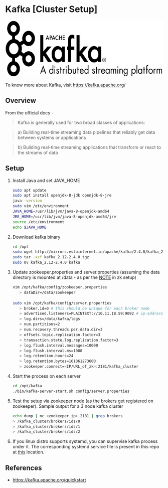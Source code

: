 # Kafka [Cluster Setup]
<img src="https://github.com/abhishektripathi24/platform-setup/blob/master/apache-kafka/images/kafka-logo.png" width="600" height="180"/>

To know more about Kafka, visit https://kafka.apache.org/

## Overview

From the official docs -

> Kafka is generally used for two broad classes of applications:

> a) Building real-time streaming data pipelines that reliably get data between systems or applications

> b) Building real-time streaming applications that transform or react to the streams of data

## Setup

1. Install Java and set JAVA_HOME
    ```bash
    sudo apt update
    sudo apt install openjdk-8-jdk openjdk-8-jre
    java -version
    sudo vim /etc/environment
    JAVA_HOME=/usr/lib/jvm/java-8-openjdk-amd64
    JRE_HOME=/usr/lib/jvm/java-8-openjdk-amd64/jre
    source /etc/environment
    echo $JAVA_HOME
    ```

2. Download kafka binary
    ```bash
    cd /opt
    sudo wget http://mirrors.estointernet.in/apache/kafka/2.4.0/kafka_2.12-2.4.0.tgz
    sudo tar -xzf kafka_2.12-2.4.0.tgz
    sudo mv kafka_2.12-2.4.0 kafka
    ```

3. Update zookeeper.properties and server.properties (assuming the data directory is mounted at /data - as per the [NOTE](https://github.com/abhishektripathi24/platform-setup/tree/master/apache-zookeeper)  in zk setup)
    ```bash
    vim /opt/kafka/config/zookeeper.properties
       > dataDir=/data/zookeeper

    sudo vim /opt/kafka/config/server.properties
       > broker.id=0 # this should be unique for each broker node
       > advertised.listeners=PLAINTEXT://10.11.18.59:9092 # ip-address/url of this server itself
       > log.dirs=/data/kafka/logs
       > num.partitions=2
       > num.recovery.threads.per.data.dir=3
       > offsets.topic.replication.factor=3
       > transaction.state.log.replication.factor=3
       > log.flush.interval.messages=10000
       > log.flush.interval.ms=1000
       > log.retention.hours=24
       > log.retention.bytes=161061273600
       > zookeeper.connect=<IP/URL_of_zk>:2181/kafka_cluster
    ```

4. Start the process on each server
    ```bash
    cd /opt/kafka
    ./bin/kafka-server-start.sh config/server.properties
    ```

5. Test the setup via zookeeper node (as the brokers get registered on zookeeper). Sample output for a 3 node kafka cluster
    ```bash
    echo dump | nc <zookeeper_ip> 2181 | grep brokers
    > /kafka_cluster/brokers/ids/0
    > /kafka_cluster/brokers/ids/1
    > /kafka_cluster/brokers/ids/2
    ```
 
 6. If you linux distro supports systemd, you can supervise kafka process under it. The corresponding systemd service file is present in this repo at [this](systemd) location.
 
 ## References
 * https://kafka.apache.org/quickstart